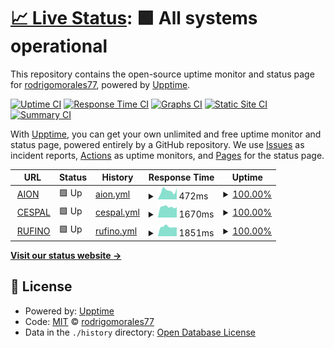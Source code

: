 # [📈 Live Status](https://rodrigomorales77.github.io/aion): <!--live status--> **🟩 All systems operational**

This repository contains the open-source uptime monitor and status page for [rodrigomorales77](https://rodrigomorales77.github.io/aion), powered by [Upptime](https://github.com/upptime/upptime).

[![Uptime CI](https://github.com/rodrigomorales77/aion/workflows/Uptime%20CI/badge.svg)](https://github.com/rodrigomorales77/aion/actions?query=workflow%3A%22Uptime+CI%22)
[![Response Time CI](https://github.com/rodrigomorales77/aion/workflows/Response%20Time%20CI/badge.svg)](https://github.com/rodrigomorales77/aion/actions?query=workflow%3A%22Response+Time+CI%22)
[![Graphs CI](https://github.com/rodrigomorales77/aion/workflows/Graphs%20CI/badge.svg)](https://github.com/rodrigomorales77/aion/actions?query=workflow%3A%22Graphs+CI%22)
[![Static Site CI](https://github.com/rodrigomorales77/aion/workflows/Static%20Site%20CI/badge.svg)](https://github.com/rodrigomorales77/aion/actions?query=workflow%3A%22Static+Site+CI%22)
[![Summary CI](https://github.com/rodrigomorales77/aion/workflows/Summary%20CI/badge.svg)](https://github.com/rodrigomorales77/aion/actions?query=workflow%3A%22Summary+CI%22)

With [Upptime](https://upptime.js.org), you can get your own unlimited and free uptime monitor and status page, powered entirely by a GitHub repository. We use [Issues](https://github.com/rodrigomorales77/aion/issues) as incident reports, [Actions](https://github.com/rodrigomorales77/aion/actions) as uptime monitors, and [Pages](https://rodrigomorales77.github.io/aion) for the status page.

<!--start: status pages-->
<!-- This summary is generated by Upptime (https://github.com/upptime/upptime) -->
<!-- Do not edit this manually, your changes will be overwritten -->
<!-- prettier-ignore -->
| URL | Status | History | Response Time | Uptime |
| --- | ------ | ------- | ------------- | ------ |
| <img alt="" src="https://favicons.githubusercontent.com/aion.com.ar" height="13"> [AION](https://aion.com.ar) | 🟩 Up | [aion.yml](https://github.com/rodrigomorales77/aion/commits/HEAD/history/aion.yml) | <details><summary><img alt="Response time graph" src="./graphs/aion/response-time-week.png" height="20"> 472ms</summary><br><a href="https://rodrigomorales77.github.io/aion/history/aion"><img alt="Response time 524" src="https://img.shields.io/endpoint?url=https%3A%2F%2Fraw.githubusercontent.com%2Frodrigomorales77%2Faion%2FHEAD%2Fapi%2Faion%2Fresponse-time.json"></a><br><a href="https://rodrigomorales77.github.io/aion/history/aion"><img alt="24-hour response time 611" src="https://img.shields.io/endpoint?url=https%3A%2F%2Fraw.githubusercontent.com%2Frodrigomorales77%2Faion%2FHEAD%2Fapi%2Faion%2Fresponse-time-day.json"></a><br><a href="https://rodrigomorales77.github.io/aion/history/aion"><img alt="7-day response time 472" src="https://img.shields.io/endpoint?url=https%3A%2F%2Fraw.githubusercontent.com%2Frodrigomorales77%2Faion%2FHEAD%2Fapi%2Faion%2Fresponse-time-week.json"></a><br><a href="https://rodrigomorales77.github.io/aion/history/aion"><img alt="30-day response time 524" src="https://img.shields.io/endpoint?url=https%3A%2F%2Fraw.githubusercontent.com%2Frodrigomorales77%2Faion%2FHEAD%2Fapi%2Faion%2Fresponse-time-month.json"></a><br><a href="https://rodrigomorales77.github.io/aion/history/aion"><img alt="1-year response time 524" src="https://img.shields.io/endpoint?url=https%3A%2F%2Fraw.githubusercontent.com%2Frodrigomorales77%2Faion%2FHEAD%2Fapi%2Faion%2Fresponse-time-year.json"></a></details> | <details><summary><a href="https://rodrigomorales77.github.io/aion/history/aion">100.00%</a></summary><a href="https://rodrigomorales77.github.io/aion/history/aion"><img alt="All-time uptime 100.00%" src="https://img.shields.io/endpoint?url=https%3A%2F%2Fraw.githubusercontent.com%2Frodrigomorales77%2Faion%2FHEAD%2Fapi%2Faion%2Fuptime.json"></a><br><a href="https://rodrigomorales77.github.io/aion/history/aion"><img alt="24-hour uptime 100.00%" src="https://img.shields.io/endpoint?url=https%3A%2F%2Fraw.githubusercontent.com%2Frodrigomorales77%2Faion%2FHEAD%2Fapi%2Faion%2Fuptime-day.json"></a><br><a href="https://rodrigomorales77.github.io/aion/history/aion"><img alt="7-day uptime 100.00%" src="https://img.shields.io/endpoint?url=https%3A%2F%2Fraw.githubusercontent.com%2Frodrigomorales77%2Faion%2FHEAD%2Fapi%2Faion%2Fuptime-week.json"></a><br><a href="https://rodrigomorales77.github.io/aion/history/aion"><img alt="30-day uptime 100.00%" src="https://img.shields.io/endpoint?url=https%3A%2F%2Fraw.githubusercontent.com%2Frodrigomorales77%2Faion%2FHEAD%2Fapi%2Faion%2Fuptime-month.json"></a><br><a href="https://rodrigomorales77.github.io/aion/history/aion"><img alt="1-year uptime 100.00%" src="https://img.shields.io/endpoint?url=https%3A%2F%2Fraw.githubusercontent.com%2Frodrigomorales77%2Faion%2FHEAD%2Fapi%2Faion%2Fuptime-year.json"></a></details>
| <img alt="" src="https://favicons.githubusercontent.com/cespal.aion.com.ar" height="13"> [CESPAL](https://cespal.aion.com.ar) | 🟩 Up | [cespal.yml](https://github.com/rodrigomorales77/aion/commits/HEAD/history/cespal.yml) | <details><summary><img alt="Response time graph" src="./graphs/cespal/response-time-week.png" height="20"> 1670ms</summary><br><a href="https://rodrigomorales77.github.io/aion/history/cespal"><img alt="Response time 1748" src="https://img.shields.io/endpoint?url=https%3A%2F%2Fraw.githubusercontent.com%2Frodrigomorales77%2Faion%2FHEAD%2Fapi%2Fcespal%2Fresponse-time.json"></a><br><a href="https://rodrigomorales77.github.io/aion/history/cespal"><img alt="24-hour response time 1624" src="https://img.shields.io/endpoint?url=https%3A%2F%2Fraw.githubusercontent.com%2Frodrigomorales77%2Faion%2FHEAD%2Fapi%2Fcespal%2Fresponse-time-day.json"></a><br><a href="https://rodrigomorales77.github.io/aion/history/cespal"><img alt="7-day response time 1670" src="https://img.shields.io/endpoint?url=https%3A%2F%2Fraw.githubusercontent.com%2Frodrigomorales77%2Faion%2FHEAD%2Fapi%2Fcespal%2Fresponse-time-week.json"></a><br><a href="https://rodrigomorales77.github.io/aion/history/cespal"><img alt="30-day response time 1748" src="https://img.shields.io/endpoint?url=https%3A%2F%2Fraw.githubusercontent.com%2Frodrigomorales77%2Faion%2FHEAD%2Fapi%2Fcespal%2Fresponse-time-month.json"></a><br><a href="https://rodrigomorales77.github.io/aion/history/cespal"><img alt="1-year response time 1748" src="https://img.shields.io/endpoint?url=https%3A%2F%2Fraw.githubusercontent.com%2Frodrigomorales77%2Faion%2FHEAD%2Fapi%2Fcespal%2Fresponse-time-year.json"></a></details> | <details><summary><a href="https://rodrigomorales77.github.io/aion/history/cespal">100.00%</a></summary><a href="https://rodrigomorales77.github.io/aion/history/cespal"><img alt="All-time uptime 100.00%" src="https://img.shields.io/endpoint?url=https%3A%2F%2Fraw.githubusercontent.com%2Frodrigomorales77%2Faion%2FHEAD%2Fapi%2Fcespal%2Fuptime.json"></a><br><a href="https://rodrigomorales77.github.io/aion/history/cespal"><img alt="24-hour uptime 100.00%" src="https://img.shields.io/endpoint?url=https%3A%2F%2Fraw.githubusercontent.com%2Frodrigomorales77%2Faion%2FHEAD%2Fapi%2Fcespal%2Fuptime-day.json"></a><br><a href="https://rodrigomorales77.github.io/aion/history/cespal"><img alt="7-day uptime 100.00%" src="https://img.shields.io/endpoint?url=https%3A%2F%2Fraw.githubusercontent.com%2Frodrigomorales77%2Faion%2FHEAD%2Fapi%2Fcespal%2Fuptime-week.json"></a><br><a href="https://rodrigomorales77.github.io/aion/history/cespal"><img alt="30-day uptime 100.00%" src="https://img.shields.io/endpoint?url=https%3A%2F%2Fraw.githubusercontent.com%2Frodrigomorales77%2Faion%2FHEAD%2Fapi%2Fcespal%2Fuptime-month.json"></a><br><a href="https://rodrigomorales77.github.io/aion/history/cespal"><img alt="1-year uptime 100.00%" src="https://img.shields.io/endpoint?url=https%3A%2F%2Fraw.githubusercontent.com%2Frodrigomorales77%2Faion%2FHEAD%2Fapi%2Fcespal%2Fuptime-year.json"></a></details>
| <img alt="" src="https://favicons.githubusercontent.com/rufino.aion.com.ar" height="13"> [RUFINO](https://rufino.aion.com.ar) | 🟩 Up | [rufino.yml](https://github.com/rodrigomorales77/aion/commits/HEAD/history/rufino.yml) | <details><summary><img alt="Response time graph" src="./graphs/rufino/response-time-week.png" height="20"> 1851ms</summary><br><a href="https://rodrigomorales77.github.io/aion/history/rufino"><img alt="Response time 1863" src="https://img.shields.io/endpoint?url=https%3A%2F%2Fraw.githubusercontent.com%2Frodrigomorales77%2Faion%2FHEAD%2Fapi%2Frufino%2Fresponse-time.json"></a><br><a href="https://rodrigomorales77.github.io/aion/history/rufino"><img alt="24-hour response time 1733" src="https://img.shields.io/endpoint?url=https%3A%2F%2Fraw.githubusercontent.com%2Frodrigomorales77%2Faion%2FHEAD%2Fapi%2Frufino%2Fresponse-time-day.json"></a><br><a href="https://rodrigomorales77.github.io/aion/history/rufino"><img alt="7-day response time 1851" src="https://img.shields.io/endpoint?url=https%3A%2F%2Fraw.githubusercontent.com%2Frodrigomorales77%2Faion%2FHEAD%2Fapi%2Frufino%2Fresponse-time-week.json"></a><br><a href="https://rodrigomorales77.github.io/aion/history/rufino"><img alt="30-day response time 1863" src="https://img.shields.io/endpoint?url=https%3A%2F%2Fraw.githubusercontent.com%2Frodrigomorales77%2Faion%2FHEAD%2Fapi%2Frufino%2Fresponse-time-month.json"></a><br><a href="https://rodrigomorales77.github.io/aion/history/rufino"><img alt="1-year response time 1863" src="https://img.shields.io/endpoint?url=https%3A%2F%2Fraw.githubusercontent.com%2Frodrigomorales77%2Faion%2FHEAD%2Fapi%2Frufino%2Fresponse-time-year.json"></a></details> | <details><summary><a href="https://rodrigomorales77.github.io/aion/history/rufino">100.00%</a></summary><a href="https://rodrigomorales77.github.io/aion/history/rufino"><img alt="All-time uptime 100.00%" src="https://img.shields.io/endpoint?url=https%3A%2F%2Fraw.githubusercontent.com%2Frodrigomorales77%2Faion%2FHEAD%2Fapi%2Frufino%2Fuptime.json"></a><br><a href="https://rodrigomorales77.github.io/aion/history/rufino"><img alt="24-hour uptime 100.00%" src="https://img.shields.io/endpoint?url=https%3A%2F%2Fraw.githubusercontent.com%2Frodrigomorales77%2Faion%2FHEAD%2Fapi%2Frufino%2Fuptime-day.json"></a><br><a href="https://rodrigomorales77.github.io/aion/history/rufino"><img alt="7-day uptime 100.00%" src="https://img.shields.io/endpoint?url=https%3A%2F%2Fraw.githubusercontent.com%2Frodrigomorales77%2Faion%2FHEAD%2Fapi%2Frufino%2Fuptime-week.json"></a><br><a href="https://rodrigomorales77.github.io/aion/history/rufino"><img alt="30-day uptime 100.00%" src="https://img.shields.io/endpoint?url=https%3A%2F%2Fraw.githubusercontent.com%2Frodrigomorales77%2Faion%2FHEAD%2Fapi%2Frufino%2Fuptime-month.json"></a><br><a href="https://rodrigomorales77.github.io/aion/history/rufino"><img alt="1-year uptime 100.00%" src="https://img.shields.io/endpoint?url=https%3A%2F%2Fraw.githubusercontent.com%2Frodrigomorales77%2Faion%2FHEAD%2Fapi%2Frufino%2Fuptime-year.json"></a></details>

<!--end: status pages-->

[**Visit our status website →**](https://rodrigomorales77.github.io/aion)

## 📄 License

- Powered by: [Upptime](https://github.com/upptime/upptime)
- Code: [MIT](./LICENSE) © [rodrigomorales77](https://rodrigomorales77.github.io/aion)
- Data in the `./history` directory: [Open Database License](https://opendatacommons.org/licenses/odbl/1-0/)
